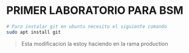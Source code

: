 # PRIMER LABORATORIO PARA BSM 

```bash
# Para instalar git en ubuntu necesito el siguiente comando
sudo apt install git
```
> Esta modificacion la estoy haciendo en la rama production